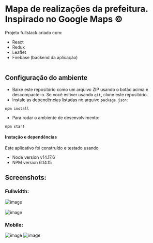 # Mapa de realizações da prefeitura. <br> Inspirado no Google Maps &copy;
Projeto fullstack criado com:
- React
- Redux
- Leaflet 
- Firebase (backend da aplicação)
<br/><br/>

## Configuração do ambiente

- Baixe este repositório como um arquivo ZIP usando o botão acima e descompacte-o. Se você estiver usando `git`, clone este repositório.
- Instale as dependências listadas no arquivo `package.json`:

```
npm install
```

- Para rodar o ambiente de desenvolvimento:

```
npm start
```


#### Instação e dependências

Este aplicativo foi construído e testado usando

- Node version v14.17.6
- NPM version 6.14.15

  
## Screenshots:
### Fullwidth:
![image](./images/132619257-a49f59b9-b3f8-47f6-8dbe-9764a462bc20%20(1).png)<br/><br/>
![image](./images/132619403-e89792fc-a11e-4123-8101-543404c5de29%20(1).png)
### Mobile:
![image](./images/gmc-screen1.jpg)
![image](./images/gmc-screen2.jpg)
